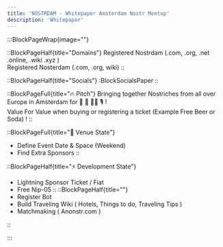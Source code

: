 ```yaml
---
title: 'NOSTRDAM - Whitepaper Amsterdam Nostr Meetup'
description: 'Whitepaper'
---
```


:::BlockPageWrap{image=""}

::BlockPageHalf{title="Domains"}
Registered Nostrdam (.com, .org, .net .online, .wiki .xyz )  
Registered Nosterdam (.com, .org, wiki)
::


::BlockPageHalf{title="Socials"}
:BlockSocialsPaper
::


::BlockPageFull{title="🔥 Pitch"}
Bringing together Nostriches from all over Europe in Amsterdam for 🍕 🍺 👨‍💻 🎙️ !  
Value For Value when buying or registering a ticket (Example Free Beer or Soda) ! 
::

::BlockPageFull{title="🚏 Venue State"}
- Define Event Date & Space (Weekend)
- Find Extra Sponsors
::

::BlockPageHalf{title="⚡️ Development State"}
- Lightning Sponsor Ticket / Fiat
- Free Nip-05 
::
::BlockPageHalf{title=""}
- Register Bot
- Build Traveling Wiki ( Hotels, Things to do, Traveling Tips )
- Matchmaking ( Anonstr.com )

::






:::